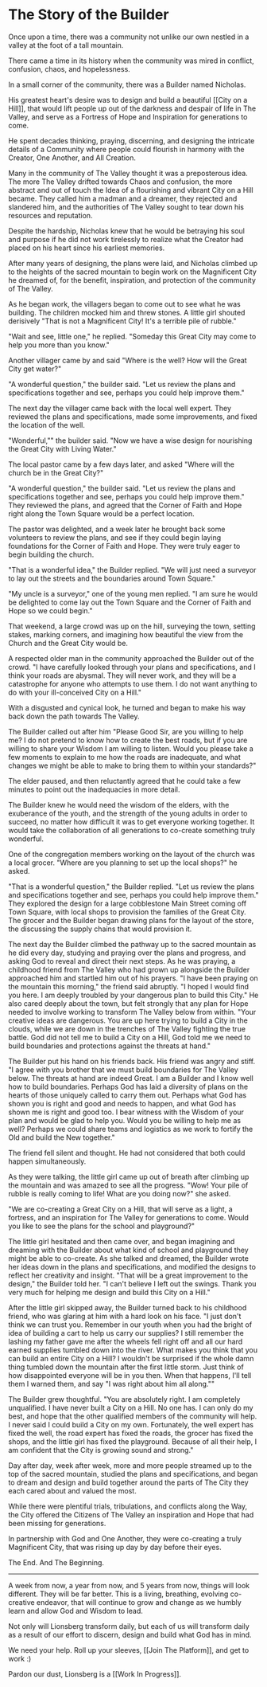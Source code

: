 # The Story of the Builder

Once upon a time, there was a community not unlike our own nestled in a valley at the foot of a tall mountain. 

There came a time in its history when the community was mired in conflict, confusion, chaos, and hopelessness. 

In a small corner of the community, there was a Builder named Nicholas. 

His greatest heart's desire was to design and build a beautiful [[City on a Hill]], that would lift people up out of the darkness and despair of life in The Valley, and serve as a Fortress of Hope and Inspiration for generations to come. 

He spent decades thinking, praying, discerning, and designing the intricate details of a Community where people could flourish in harmony with the Creator, One Another, and All Creation. 

Many in the community of The Valley thought it was a preposterous idea. The more The Valley drifted towards Chaos and confusion, the more abstract and out of touch the Idea of a flourishing and vibrant City on a Hill became. They called him a madman and a dreamer, they rejected and slandered him, and the authorities of The Valley sought to tear down his resources and reputation.  

Despite the hardship, Nicholas knew that he would be betraying his soul and purpose if he did not work tirelessly to realize what the Creator had placed on his heart since his earliest memories. 

After many years of designing, the plans were laid, and Nicholas climbed up to the heights of the sacred mountain to begin work on the Magnificent City he dreamed of, for the benefit, inspiration, and protection of the community of The Valley. 

As he began work, the villagers began to come out to see what he was building. The children mocked him and threw stones. A little girl shouted derisively "That is not a Magnificent City! It's a terrible pile of rubble."

"Wait and see, little one," he replied. "Someday this Great City may come to help you more than you know."

Another villager came by and said "Where is the well? How will the Great City get water?"

"A wonderful question," the builder said. "Let us review the plans and specifications together and see, perhaps you could help improve them." 

The next day the villager came back with the local well expert. They reviewed the plans and specifications, made some improvements, and fixed the location of the well. 

"Wonderful,"" the builder said. "Now we have a wise design for nourishing the Great City with Living Water."

The local pastor came by a few days later, and asked "Where will the church be in the Great City?"

"A wonderful question," the builder said. "Let us review the plans and specifications together and see, perhaps you could help improve them." They reviewed the plans, and agreed that the Corner of Faith and Hope right along the Town Square would be a perfect location. 

The pastor was delighted, and a week later he brought back some volunteers to review the plans, and see if they could begin laying foundations for the Corner of Faith and Hope. They were truly eager to begin building the church. 

"That is a wonderful idea," the Builder replied. "We will just need a surveyor to lay out the streets and the boundaries around Town Square." 

"My uncle is a surveyor," one of the young men replied. "I am sure he would be delighted to come lay out the Town Square and the Corner of Faith and Hope so we could begin."

That weekend, a large crowd was up on the hill, surveying the town, setting stakes, marking corners, and imagining how beautiful the view from the Church and the Great City would be. 

A respected older man in the community approached the Builder out of the crowd. "I have carefully looked through your plans and specifications, and I think your roads are abysmal. They will never work, and they will be a catastrophe for anyone who attempts to use them. I do not want anything to do with your ill-conceived City on a Hill."

With a disgusted and cynical look, he turned and began to make his way back down the path towards The Valley. 

The Builder called out after him "Please Good Sir, are you willing to help me? I do not pretend to know how to create the best roads, but if you are willing to share your Wisdom I am willing to listen. Would you please take a few moments to explain to me how the roads are inadequate, and what changes we might be able to make to bring them to within your standards?"

The elder paused, and then reluctantly agreed that he could take a few minutes to point out the inadequacies in more detail. 

The Builder knew he would need the wisdom of the elders, with the exuberance of the youth, and the strength of the young adults in order to succeed, no matter how difficult it was to get everyone working together. It would take the collaboration of all generations to co-create something truly wonderful. 

One of the congregation members working on the layout of the church was a local grocer. "Where are you planning to set up the local shops?" he asked. 

"That is a wonderful question," the Builder replied. "Let us review the plans and specifications together and see, perhaps you could help improve them." They explored the design for a large cobblestone Main Street coming off Town Square, with local shops to provision the families of the Great City. The grocer and the Builder began drawing plans for the layout of the store, the discussing the supply chains that would provision it. 

The next day the Builder climbed the pathway up to the sacred mountain as he did every day, studying and praying over the plans and progress, and asking God to reveal and direct their next steps. As he was praying, a childhood friend from The Valley who had grown up alongside the Builder approached him and startled him out of his prayers. "I have been praying on the mountain this morning," the friend said abruptly. "I hoped I would find you here. I am deeply troubled by your dangerous plan to build this City." He also cared deeply about the town, but felt strongly that any plan for Hope needed to involve working to transform The Valley below from within. "Your creative ideas are dangerous. You are up here trying to build a City in the clouds, while we are down in the trenches of The Valley fighting the true battle. God did not tell me to build a City on a Hill, God told me we need to build boundaries and protections against the threats at hand." 

The Builder put his hand on his friends back. His friend was angry and stiff. "I agree with you brother that we must build boundaries for The Valley below. The threats at hand are indeed Great. I am a Builder and I know well how to build boundaries. Perhaps God has laid a diversity of plans on the hearts of those uniquely called to carry them out. Perhaps what God has shown you is right and good and needs to happen, and what God has shown me is right and good too. I bear witness with the Wisdom of your plan and would be glad to help you. Would you be willing to help me as well? Perhaps we could share teams and logistics as we work to fortify the Old and build the New together."

The friend fell silent and thought. He had not considered that both could happen simultaneously. 

As they were talking, the little girl came up out of breath after climbing up the mountain and was amazed to see all the progress. "Wow! Your pile of rubble is really coming to life! What are you doing now?" she asked.  

"We are co-creating a Great City on a Hill, that will serve as a light, a fortress, and an inspiration for The Valley for generations to come. Would you like to see the plans for the school and playground?" 

The little girl hesitated and then came over, and began imagining and dreaming with the Builder about what kind of school and playground they might be able to co-create. As she talked and dreamed, the Builder wrote her ideas down in the plans and specifications, and modified the designs to reflect her creativity and insight. "That will be a great improvement to the design," the Builder told her. "I can't believe I left out the swings. Thank you very much for helping me design and build this City on a Hill."

After the little girl skipped away, the Builder turned back to his childhood friend, who was glaring at him with a hard look on his face. "I just don't think we can trust you. Remember in our youth when you had the bright of idea of building a cart to help us carry our supplies? I still remember the lashing my father gave me after the wheels fell right off and all our hard earned supplies tumbled down into the river. What makes you think that you can build an entire City on a Hill? I wouldn't be surprised if the whole damn thing tumbled down the mountain after the first little storm. Just think of how disappointed everyone will be in you then. When that happens, I'll tell them I warned them, and say "I was right about him all along.""

The Builder grew thoughtful. "You are absolutely right. I am completely unqualified. I have never built a City on a Hill. No one has. I can only do my best, and hope that the other qualified members of the community will help. I never said I could build a City on my own. Fortunately, the well expert has fixed the well, the road expert has fixed the roads, the grocer has fixed the shops, and the little girl has fixed the playground. Because of all their help, I am confident that the City is growing sound and strong."

Day after day, week after week, more and more people streamed up to the top of the sacred mountain, studied the plans and specifications, and began to dream and design and build together around the parts of The City they each cared about and valued the most.

While there were plentiful trials, tribulations, and conflicts along the Way, the City offered the Citizens of The Valley an inspiration and Hope that had been missing for generations. 

In partnership with God and One Another, they were co-creating a truly Magnificent City, that was rising up day by day before their eyes. 

The End. And The Beginning. 
___

A week from now, a year from now, and 5 years from now, things will look different. They will be far better. This is a living, breathing, evolving co-creative endeavor, that will continue to grow and change as we humbly learn and allow God and Wisdom to lead. 

Not only will Lionsberg transform daily, but each of us will transform daily as a result of our effort to discern, design and build what God has in mind. 

We need your help. Roll up your sleeves, [[Join The Platform]], and get to work :) 

Pardon our dust, Lionsberg is a [[Work In Progress]]. 